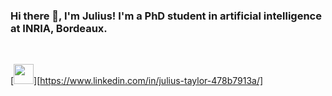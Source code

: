 ### Hi there 👋, I'm Julius! I'm a PhD student in artificial intelligence at INRIA, Bordeaux.

<br>

[<img height="32" width="32" src="https://cdn.jsdelivr.net/npm/simple-icons@v5/icons/linkedin.svg" />][https://www.linkedin.com/in/julius-taylor-478b7913a/]


<!--
**timtody/timtody** is a ✨ _special_ ✨ repository because its `README.md` (this file) appears on your GitHub profile.

Here are some ideas to get you started:

- 🔭 I’m currently working on ...
- 🌱 I’m currently learning ...
- 👯 I’m looking to collaborate on ...
- 🤔 I’m looking for help with ...
- 💬 Ask me about ...
- 📫 How to reach me: ...
- 😄 Pronouns: ...
- ⚡ Fun fact: ...
-->
